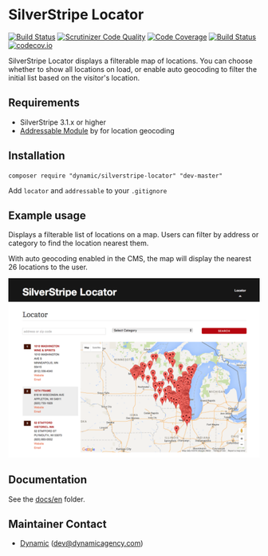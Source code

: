 # SilverStripe Locator

[![Build Status](https://travis-ci.org/dynamic/silverstripe-locator.svg?branch=master)](https://travis-ci.org/dynamic/silverstripe-locator)
[![Scrutinizer Code Quality](https://scrutinizer-ci.com/g/dynamic/silverstripe-locator/badges/quality-score.png?b=master)](https://scrutinizer-ci.com/g/dynamic/silverstripe-locator/?branch=master)
[![Code Coverage](https://scrutinizer-ci.com/g/dynamic/silverstripe-locator/badges/coverage.png?b=master)](https://scrutinizer-ci.com/g/dynamic/silverstripe-locator/?branch=master)
[![Build Status](https://scrutinizer-ci.com/g/dynamic/silverstripe-locator/badges/build.png?b=master)](https://scrutinizer-ci.com/g/dynamic/silverstripe-locator/build-status/master)
[![codecov.io](https://codecov.io/github/dynamic/silverstripe-locator/coverage.svg?branch=master)](https://codecov.io/github/dynamic/silverstripe-locator?branch=master)

SilverStripe Locator displays a filterable map of locations. You can choose whether to show all locations on load, or enable auto geocoding to filter the initial list based on the visitor's location. 

## Requirements

 *  SilverStripe 3.1.x or higher
 *  [Addressable Module](https://github.com/silverstripe-australia/silverstripe-addressable) by for location geocoding

## Installation

`composer require "dynamic/silverstripe-locator" "dev-master"`

Add `locator` and `addressable` to your `.gitignore`

## Example usage

Displays a filterable list of locations on a map. Users can filter by address or category to find the location nearest them. 

With auto geocoding enabled in the CMS, the map will display the nearest 26 locations to the user.

![screen shot](images/Locator.png)
 
## Documentation

See the [docs/en](docs/en/index.md) folder.

## Maintainer Contact

 *  [Dynamic](http://www.dynamicagency.com) (<dev@dynamicagency.com>)